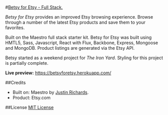#[Betsy for Etsy - Full Stack.](https://betsyforetsy.herokuapp.com/)

*Betsy for Etsy* provides an improved Etsy browsing experience. Browse through a number of the latest Etsy products and save them to your favorites.

Built on the Maestro full stack starter kit. Betsy for Etsy was built using HMTL5, Sass, Javascript, React with Flux, Backbone, Express, Mongoose and MongoDB. Product listings are generated via the Etsy API.

Betsy started as a weekend project for *The Iron Yard*. Styling for this project is partially complete.

**Live preview:** https://betsyforetsy.herokuapp.com/

##Credits

* Built on: Maestro by [Justin Richards](https://github.com/magentanova/maestro).
* Product: Etsy.com

##License
[MIT License](https://opensource.org/licenses/MIT)